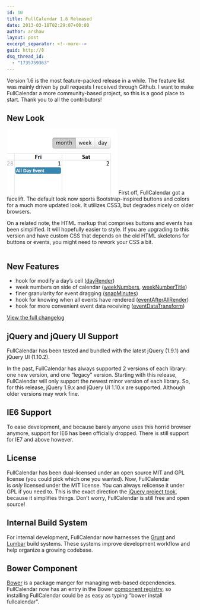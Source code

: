 ```yaml
---
id: 10
title: FullCalendar 1.6 Released
date: 2013-03-18T02:29:07+00:00
author: arshaw
layout: post
excerpt_separator: <!--more-->
guid: http://8
dsq_thread_id:
  - "1735759363"
---
```

<div style="margin: 1em 0; text-align: left;">
  Version 1.6 is the most feature-packed release in a while. The feature list was mainly driven by pull requests I received through Github. I want to make FullCalendar a more community-based project, so this is a good place to start. Thank you to all the contributors!<!--more-->
</div>

<div>
  <!--BLOG_SUMMARY_END-->
</div>

<h2 style="text-align: left;">
  New Look
</h2>

<img class="size-full wp-image-22 alignright" alt="6972035_orig" src="/assets/images/blog/2013/03/6972035_orig.png" width="297" height="176" /> First off, FullCalendar got a facelift. The default look now sports Bootstrap-inspired buttons and colors for a much more updated look. It utilizes CSS3, but degrades nicely on older browsers.

On a related note, the HTML markup that comprises buttons and events has been simplified. It will hopefully easier to style. If you are upgrading to this version and have custom CSS that depends on the old HTML skeletons for buttons or events, you might need to rework your CSS a bit.

<hr style="clear: both; visibility: hidden; width: 100%;" />

<h2 style="text-align: left;">
  New Features
</h2>

<div style="margin: 1em 0; text-align: left;">
  <ul>
    <li>
      hook for modify a day&#8217;s cell (<a title="" href="http://arshaw.com/fullcalendar/docs/display/dayRender/">dayRender</a>)
    </li>
    <li>
      week numbers on side of calendar (<a title="" href="http://arshaw.com/fullcalendar/docs/display/weekNumbers/">weekNumbers</a>, <a href="http://arshaw.com/fullcalendar/docs/text/weekNumberTitle/">weekNumberTitle</a>)
    </li>
    <li>
      finer granularity for event dragging (<a title="" href="http://arshaw.com/fullcalendar/docs/agenda/snapMinutes/">snapMinutes</a>)
    </li>
    <li>
      hook for knowing when all events have rendered (<a title="" href="http://arshaw.com/fullcalendar/docs/event_rendering/eventAfterAllRender/">eventAfterAllRender</a>)
    </li>
    <li>
      hook for more convenient event data receiving (<a title="" href="http://arshaw.com/fullcalendar/docs/event_data/eventDataTransform/">eventDataTransform</a>)
    </li>
  </ul>
  
  <p>
    <a title="" href="http://arshaw.com/js/fullcalendar-1.6.0/changelog.txt">View the full changelog</a>
  </p>
</div>

<h2 style="text-align: left;">
  jQuery and jQuery UI Support
</h2>

<div style="margin: 1em 0; text-align: left;">
  FullCalendar has been tested and bundled with the latest jQuery (1.9.1) and jQuery UI (1.10.2).
</div>

In the past, FullCalendar has always supported 2 versions of each library: one new version, and one &#8220;legacy&#8221; version. Starting with this release, FullCalendar will only support the newest minor version of each library. So, for this release, jQuery 1.9.x and jQuery UI 1.10.x are supported. Although older versions may work fine.

<h2 style="text-align: left;">
  IE6 Support
</h2>

<div style="margin: 1em 0; text-align: left;">
  To ease development, and because barely anyone uses this horrid browser anymore, support for IE6 has been officially dropped. There is still support for IE7 and above however.
</div>

<h2 style="text-align: left;">
  License
</h2>

<div style="margin: 1em 0; text-align: left;">
  FullCalendar has been dual-licensed under an open source MIT and GPL license (you could pick which one you wanted). Now, FullCalendar is <em>only</em> licensed under the MIT license. You can always relicense it under GPL if you need to. This is the exact direction the <a title="" href="http://blog.jquery.com/2012/09/10/jquery-licensing-changes/">jQuery project took</a>, because it simplifies things. Don&#8217;t worry, FullCalendar is still free and open source!
</div>

<h2 style="text-align: left;">
  Internal Build System
</h2>

<div style="margin: 1em 0; text-align: left;">
  For internal development, FullCalendar now harnesses the <a href="http://gruntjs.com/">Grunt</a> and <a href="http://walmartlabs.github.com/lumbar/">Lumbar</a> build systems. These systems improve development workflow and help organize a growing codebase.
</div>

<h2 style="text-align: left;">
  Bower Component
</h2>

<div style="margin: 1em 0; text-align: left;">
  <a href="http://twitter.github.com/bower/">Bower</a> is a package manger for managing web-based dependencies. FullCalendar now has an entry in the Bower <a href="http://sindresorhus.com/bower-components/">component registry</a>, so installing FullCalendar could be as easy as typing &#8220;bower install fullcalendar&#8221;.
</div>